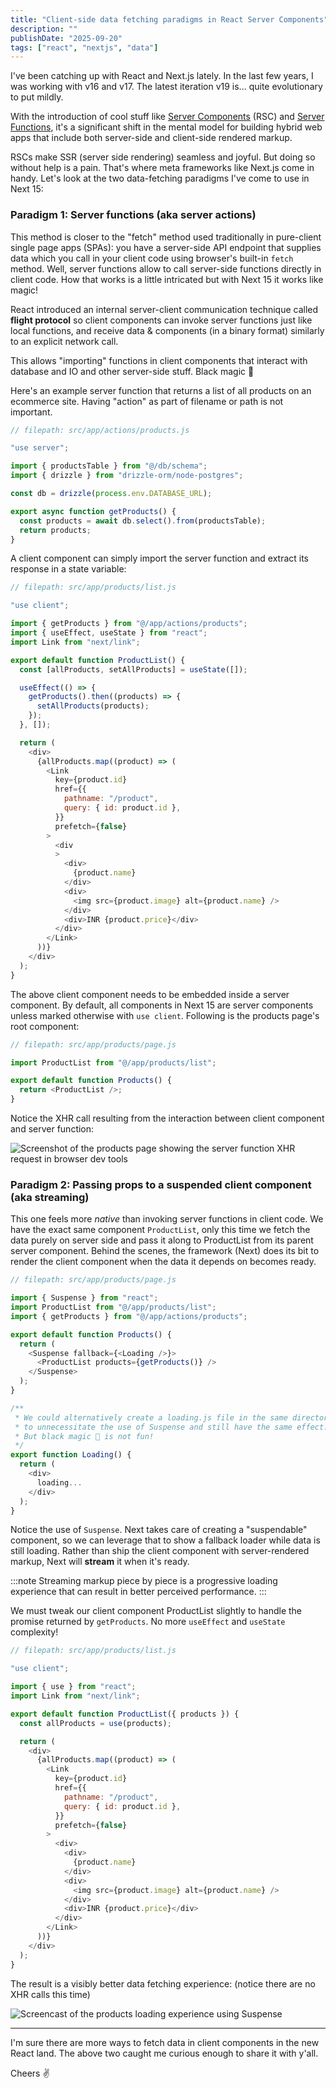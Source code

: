 ```yaml
---
title: "Client-side data fetching paradigms in React Server Components"
description: ""
publishDate: "2025-09-20"
tags: ["react", "nextjs", "data"]
---
```


I've been catching up with React and Next.js lately. In the last few years, I was working with v16 and v17. The latest iteration v19 is... quite evolutionary to put mildly.

With the introduction of cool stuff like [Server Components](https://react.dev/reference/rsc/server-components) (RSC) and [Server Functions](https://react.dev/reference/rsc/server-functions), it's a significant shift in the mental model for building hybrid web apps that include both server-side and client-side rendered markup.

RSCs make SSR (server side rendering) seamless and joyful. But doing so without help is a pain. That's where meta frameworks like Next.js come in handy. Let's look at the two data-fetching paradigms I've come to use in Next 15:

### Paradigm 1: Server functions (aka server actions)

This method is closer to the "fetch" method used traditionally in pure-client single page apps (SPAs): you have a server-side API endpoint that supplies data which you call in your client code using browser's built-in `fetch` method. Well, server functions allow to call server-side functions directly in client code. How that works is a little intricated but with Next 15 it works like magic!

React introduced an internal server-client communication technique called __flight protocol__ so client components can invoke server functions just like local functions, and receive data & components (in a binary format) similarly to an explicit network call.

This allows "importing" functions in client components that interact with database and IO and other server-side stuff. Black magic 🔮

Here's an example server function that returns a list of all products on an ecommerce site. Having "action" as part of filename or path is not important.

```javascript
// filepath: src/app/actions/products.js

"use server";

import { productsTable } from "@/db/schema";
import { drizzle } from "drizzle-orm/node-postgres";

const db = drizzle(process.env.DATABASE_URL);

export async function getProducts() {
  const products = await db.select().from(productsTable);
  return products;
}

```

A client component can simply import the server function and extract its response in a state variable:

```javascript
// filepath: src/app/products/list.js

"use client";

import { getProducts } from "@/app/actions/products";
import { useEffect, useState } from "react";
import Link from "next/link";

export default function ProductList() {
  const [allProducts, setAllProducts] = useState([]);

  useEffect(() => {
    getProducts().then((products) => {
      setAllProducts(products);
    });
  }, []);

  return (
    <div>
      {allProducts.map((product) => (
        <Link
          key={product.id}
          href={{
            pathname: "/product",
            query: { id: product.id },
          }}
          prefetch={false}
        >
          <div
          >
            <div>
              {product.name}
            </div>
            <div>
              <img src={product.image} alt={product.name} />
            </div>
            <div>INR {product.price}</div>
          </div>
        </Link>
      ))}
    </div>
  );
}
```

The above client component needs to be embedded inside a server component. By default, all components in Next 15 are server components unless marked otherwise with `use client`. Following is the products page's root component:

```javascript
// filepath: src/app/products/page.js

import ProductList from "@/app/products/list";

export default function Products() {
  return <ProductList />;
}
```

Notice the XHR call resulting from the interaction between client component and server function:

![Screenshot of the products page showing the server function XHR request in browser dev tools](./server-function-xhr.png)

### Paradigm 2: Passing props to a suspended client component (aka streaming)

This one feels more _native_ than invoking server functions in client code. We have the exact same component `ProductList`, only this time we fetch the data purely on server side and pass it along to ProductList from its parent server component. Behind the scenes, the framework (Next) does its bit to render the client component when the data it depends on becomes ready.

```javascript
// filepath: src/app/products/page.js

import { Suspense } from "react";
import ProductList from "@/app/products/list";
import { getProducts } from "@/app/actions/products";

export default function Products() {
  return (
    <Suspense fallback={<Loading />}>
      <ProductList products={getProducts()} />
    </Suspense>
  );
}

/**
 * We could alternatively create a loading.js file in the same directory
 * to unnecessitate the use of Suspense and still have the same effect.
 * But black magic 🧙 is not fun!
 */
export function Loading() {
  return (
    <div>
      loading...
    </div>
  );
}
```

Notice the use of `Suspense`. Next takes care of creating a "suspendable" component, so we can leverage that to show a fallback loader while data is still loading. Rather than ship the client component with server-rendered markup, Next will __stream__ it when it's ready.

:::note
Streaming markup piece by piece is a progressive loading experience that can result in better perceived performance.
:::

We must tweak our client component ProductList slightly to handle the promise returned by `getProducts`. No more `useEffect` and `useState` complexity!

```javascript
// filepath: src/app/products/list.js

"use client";

import { use } from "react";
import Link from "next/link";

export default function ProductList({ products }) {
  const allProducts = use(products);

  return (
    <div>
      {allProducts.map((product) => (
        <Link
          key={product.id}
          href={{
            pathname: "/product",
            query: { id: product.id },
          }}
          prefetch={false}
        >
          <div>
            <div>
              {product.name}
            </div>
            <div>
              <img src={product.image} alt={product.name} />
            </div>
            <div>INR {product.price}</div>
          </div>
        </Link>
      ))}
    </div>
  );
}
```

The result is a visibly better data fetching experience: (notice there are no XHR calls this time)

![Screencast of the products loading experience using Suspense](./streaming-client-component.gif)

___


I'm sure there are more ways to fetch data in client components in the new React land. The above two caught me curious enough to share it with y'all.

Cheers ✌️